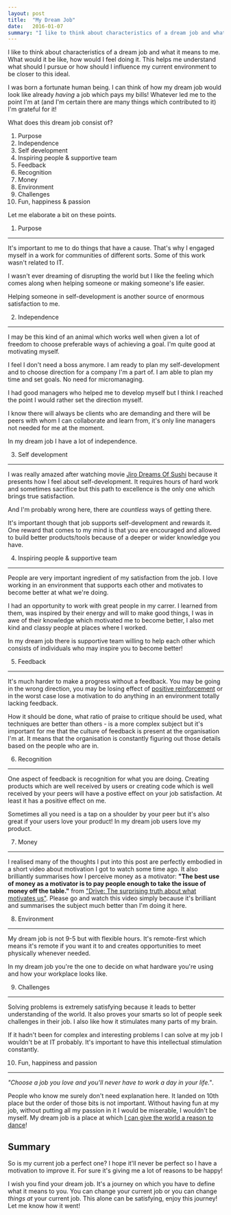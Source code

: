 ```yaml
---
layout: post
title: 	"My Dream Job"
date: 	2016-01-07
summary: "I like to think about characteristics of a dream job and what it means to me. What would it be like, how would I feel doing it. This helps me understand what should I pursue or how should I influence my current environment to be closer to this ideal."
---
```

I like to think about characteristics of a dream job and what it means to me. What would it be like, how would I feel doing it. This helps me understand what should I pursue or how should I influence my current environment to be closer to this ideal.

I was born a fortunate human being. I can think of how my dream job would look like already *having* a job which pays my bills! Whatever led me to the point I'm at (and I'm certain there are many things which contributed to it) I'm grateful for it!

What does this dream job consist of?

  1. Purpose
  2. Independence
  3. Self development
  4. Inspiring people & supportive team
  5. Feedback
  6. Recognition
  7. Money
  8. Environment
  9. Challenges
  10. Fun, happiness & passion

Let me elaborate a bit on these points.

1. Purpose
----
It's important to me to do things that have a cause. That's why I engaged myself in a work for communities of different sorts. Some of this work wasn't related to IT.

I wasn't ever dreaming of disrupting the world but I like the feeling which comes along when helping someone or making someone's life easier.

Helping someone in self-development is another source of enormous satisfaction to me.

2. Independence
---
I may be this kind of an animal which works well when given a lot of freedom to choose preferable ways of achieving a goal. I'm quite good at motivating myself.

I feel I don't need a boss anymore. I am ready to plan my self-development and to choose direction for a company I'm a part of. I am able to plan my time and set goals. No need for micromanaging.

I had good managers who helped me to develop myself but I think I reached the point I would rather set the direction myself.

I know there will always be clients who are demanding and there will be peers with whom I can collaborate and learn from, it's only line managers not needed for me at the moment.

In my dream job I have a lot of independence.

3. Self development
---
I was really amazed after watching movie [Jiro Dreams Of Sushi](http://www.imdb.com/title/tt1772925/) because it presents how I feel about self-development. It requires hours of hard work and sometimes sacrifice but this path to excellence is the only one which brings true satisfaction.

And I'm probably wrong here, there are *countless* ways of getting there.

It's important though that job supports self-development and rewards it. One reward that comes to my mind is that you are encouraged and allowed to build better products/tools because of a deeper or wider knowledge you have.

4. Inspiring people & supportive team
---
People are very important ingredient of my satisfaction from the job. I love working in an environment that supports each other and motivates to become better at what we're doing.

I had an opportunity to work with great people in my carrer. I learned from them, was inspired by their energy and will to make good things, I was in awe of their knowledge which motivated me to become better, I also met kind and classy people at places where I worked.

In my dream job there is supportive team willing to help each other which consists of individuals who may inspire you to become better!

5. Feedback
---
It's much harder to make a progress without a feedback. You may be going in the wrong direction, you may be losing effect of [positive reinforcement](https://en.wikipedia.org/wiki/Reinforcement) or in the worst case lose a motivation to do anything in an environment totally lacking feedback.

How it should be done, what ratio of praise to critique should be used, what techniques are better than others - is a more complex subject but it's important for me that the culture of feedback is present at the organisation I'm at. It means that the organisation is constantly figuring out those details based on the people who are in.

6. Recognition
---
One aspect of feedback is recognition for what you are doing. Creating products which are well received by users or creating code which is well received by your peers will have a postive effect on your job satisfaction. At least it has a positive effect on me.

Sometimes all you need is a tap on a shoulder by your peer but it's also great if your users love your product! In my dream job users love my product.

7. Money
---
I realised many of the thoughts I put into this post are perfectly embodied in a short video about motivation I got to watch some time ago. It also brilliantly summarises how I perceive money as a motivator: **"The best use of money as a motivator is to pay people enough to take the issue of money off the table."** from ["Drive: The surprising truth about what motivates us"](https://www.youtube.com/watch?v=u6XAPnuFjJc). Please go and watch this video simply because it's brilliant and summarises the subject much better than I'm doing it here.

8. Environment
---
My dream job is not 9-5 but with flexible hours. It's remote-first which means it's remote if you want it to and creates opportunities to meet physically whenever needed.

In my dream job you're the one to decide on what hardware you're using and how your workplace looks like.

9. Challenges
---
Solving problems is extremely satisfying because it leads to better understanding of the world. It also proves your smarts so lot of people seek challenges in their job. I also like how it stimulates many parts of my brain.

If it hadn't been for complex and interesting problems I can solve at my job I wouldn't be at IT probably. It's important to have this intellectual stimulation constantly.

10. Fun, happiness and passion
---
*"Choose a job you love and you'll never have to work a day in your life."*.

People who know me surely don't need explanation here. It landed on 10th place but the order of those bits is not important. Without having fun at my job, without putting all my passion in it I would be miserable, I wouldn't be myself. My dream job is a place at which [I can give the world a reason to dance](https://www.youtube.com/watch?v=l-gQLqv9f4o)!

Summary
---
So is my current job a perfect one? I hope it'll never be perfect so I have a motivation to improve it. For sure it's giving me a lot of reasons to be happy!

I wish you find your dream job. It's a journey on which you have to define what it means to you. You can change your current job or you can change *things at* your current job. This alone can be satisfying, enjoy this journey! Let me know how it went!
